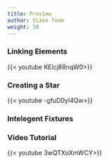 ```yaml
---
title: Preview 
author: Vixen Team
weight: 50
---
```


### Linking Elements

{{< youtube KElcj88nqW0>}}

### Creating a Star

{{< youtube -gfuD0yl4Qw>}}

### Intelegent Fixtures

### Video Tutorial

{{< youtube 3wQTXoXmWCY>}}
